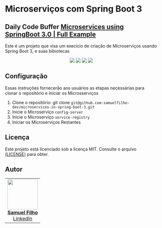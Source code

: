 # Microserviços com Spring Boot 3

## Daily Code Buffer [Microservices using SpringBoot 3.0 | Full Example](https://www.youtube.com/watch?v=HFl2dzhVuUo)

Este é um projeto que visa um execicio de criação de Microserviços usando Spring Boot 3, e suas bibiotecas


<p align="center">
     <a alt="Java">
        <img src="https://img.shields.io/badge/Java-v17-blue.svg" />
    </a>
    <a alt="Spring Boot">
        <img src="https://img.shields.io/badge/Spring%20Boot-v3.0.9-brightgreen.svg" />
    </a>
    <a alt="Spring Cloud">
        <img src="https://img.shields.io/badge/Spring%20Cloud-v4.0.3-brightgreen.svg" />
    </a>
    <a alt="Maven">
        <img src="https://img.shields.io/badge/Maven-v3.8-lightgreen.svg" />
    </a>
</p>

## Configuração

Essas instruções fornecerão aos usuários as etapas necessárias para clonar o repositório e iniciar os Microsserviços


1. Clone o repositório: git clone `git@github.com:samuelfilho-dev/microservices-in-spring-boot-3.git`
2. Inicie o Microserviço `config-server`
3. Inicie o Microserviço `service-registry`
4. Iniciar os Microserviços Restantes

## Licença

Este projeto está licenciado sob a licença MIT. Consulte o
arquivo <a href="https://github.com/samuelfilho-dev/microservices-in-spring-boot-3/blob/main/LICENSE">(LICENSE)</a> para obter.

## Autor

<table>
  <tr>
    <td align="center"><a href="https://github.com/samuelfilho-dev"><img src="https://avatars.githubusercontent.com/u/81279868?s=400&u=89e596d8d5cc674251c908e45fa47a37db0db3a0&v=4" width="100px;" alt=""/><br/><strong>Samuel Filho</strong></a><br/><a href="https://www.linkedin.com/in/samuelfilho-dev/">LinkedIn</a></td>
  </tr>
</table>